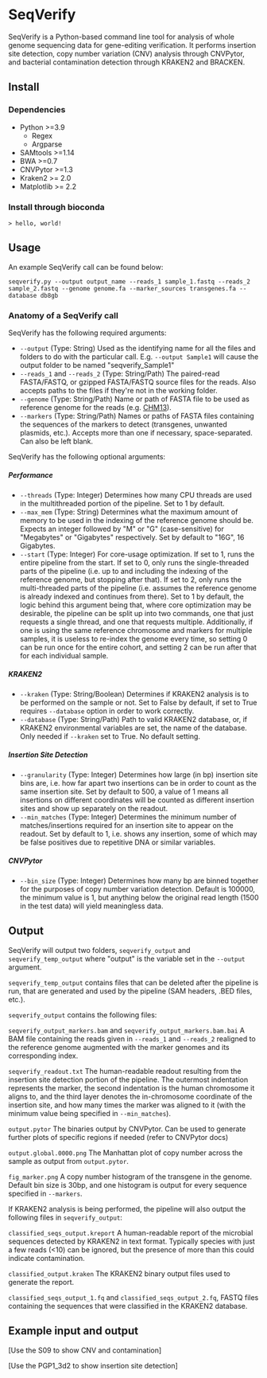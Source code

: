# SeqVerify
SeqVerify is a Python-based command line tool for analysis of whole genome sequencing data for gene-editing verification. It performs insertion site detection, copy number variation (CNV) analysis through CNVPytor, and bacterial contamination detection through KRAKEN2 and BRACKEN.

## Install

### Dependencies
* Python >=3.9
  * Regex
  * Argparse
* SAMtools >=1.14
* BWA >=0.7
* CNVPytor >=1.3
* Kraken2 >= 2.0
* Matplotlib >= 2.2

### Install through bioconda

```
> hello, world!
```

## Usage

An example SeqVerify call can be found below:

```
seqverify.py --output output_name --reads_1 sample_1.fastq --reads_2 sample_2.fastq --genome genome.fa --marker_sources transgenes.fa --database db8gb
```

### Anatomy of a SeqVerify call

SeqVerify has the following required arguments:
* ```--output``` (Type: String) Used as the identifying name for all the files and folders to do with the particular call. E.g. ```--output Sample1``` will cause the output folder to be named "seqverify_Sample1"
* ```--reads_1``` and ```--reads_2``` (Type: String/Path) The paired-read FASTA/FASTQ, or gzipped FASTA/FASTQ source files for the reads. Also accepts paths to the files if they're not in the working folder.
* ```--genome``` (Type: String/Path) Name or path of FASTA file to be used as reference genome for the reads (e.g. [CHM13](https://github.com/marbl/CHM13#downloads)).
* ```--markers``` (Type: String/Path) Names or paths of FASTA files containing the sequences of the markers to detect (transgenes, unwanted plasmids, etc.). Accepts more than one if necessary, space-separated. Can also be left blank.

SeqVerify has the following optional arguments:
##### Performance
* ```--threads``` (Type: Integer) Determines how many CPU threads are used in the multithreaded portion of the pipeline. Set to 1 by default.
* ```--max_mem``` (Type: String) Determines what the maximum amount of memory to be used in the indexing of the reference genome should be. Expects an integer followed by "M" or "G" (case-sensitive) for "Megabytes" or "Gigabytes" respectively. Set by default to "16G", 16 Gigabytes.
* ```--start``` (Type: Integer) For core-usage optimization. If set to 1, runs the entire pipeline from the start. If set to 0, only runs the single-threaded parts of the pipeline (i.e. up to and including the indexing of the reference genome, but stopping after that). If set to 2, only runs the multi-threaded parts of the pipeline (i.e. assumes the reference genome is already indexed and continues from there). Set to 1 by default, the logic behind this argument being that, where core optimization may be desirable, the pipeline can be split up into two commands, one that just requests a single thread, and one that requests multiple. Additionally, if one is using the same reference chromosome and markers for multiple samples, it is useless to re-index the genome every time, so setting 0 can be run once for the entire cohort, and setting 2 can be run after that for each individual sample.
##### KRAKEN2
* ```--kraken``` (Type: String/Boolean) Determines if KRAKEN2 analysis is to be performed on the sample or not. Set to False by default, if set to True requires ```--database``` option in order to work correctly.
* ```--database``` (Type: String/Path) Path to valid KRAKEN2 database, or, if KRAKEN2 environmental variables are set, the name of the database. Only needed if ```--kraken``` set to True. No default setting.
##### Insertion Site Detection
* ```--granularity``` (Type: Integer) Determines how large (in bp) insertion site bins are, i.e. how far apart two insertions can be in order to count as the same insertion site. Set by default to 500, a value of 1 means all insertions on different coordinates will be counted as different insertion sites and show up separately on the readout.
* ```--min_matches``` (Type: Integer) Determines the minimum number of matches/insertions required for an insertion site to appear on the readout. Set by default to 1, i.e. shows any insertion, some of which may be false positives due to repetitive DNA or similar variables.
##### CNVPytor
* ```--bin_size``` (Type: Integer) Determines how many bp are binned together for the purposes of copy number variation detection. Default is 100000, the minimum value is 1, but anything below the original read length (1500 in the test data) will yield meaningless data.

## Output

SeqVerify will output two folders, ```seqverify_output``` and ```seqverify_temp_output``` where "output" is the variable set in the ```--output``` argument. 

```seqverify_temp_output``` contains files that can be deleted after the pipeline is run, that are generated and used by the pipeline (SAM headers, .BED files, etc.).

```seqverify_output``` contains the following files:

```seqverify_output_markers.bam``` and ```seqverify_output_markers.bam.bai``` A BAM file containing the reads given in ```--reads_1``` and ```--reads_2``` realigned to the reference genome augmented with the marker genomes and its corresponding index.

```seqverify_readout.txt``` The human-readable readout resulting from the insertion site detection portion of the pipeline. The outermost indentation represents the marker, the second indentation is the human chromosome it aligns to, and the third layer denotes the in-chromosome coordinate of the insertion site, and how many times the marker was aligned to it (with the minimum value being specified in ```--min_matches```).

```output.pytor``` The binaries output by CNVPytor. Can be used to generate further plots of specific regions if needed (refer to CNVPytor docs)

```output.global.0000.png``` The Manhattan plot of copy number across the sample as output from ```output.pytor```.

```fig_marker.png``` A copy number histogram of the transgene in the genome. Default bin size is 30bp, and one histogram is output for every sequence specified in ```--markers```. 

If KRAKEN2 analysis is being performed, the pipeline will also output the following files in ```seqverify_output```:

```classified_seqs_output.kreport``` A human-readable report of the microbial sequences detected by KRAKEN2 in text format. Typically species with just a few reads (<10) can be ignored, but the presence of more than this could indicate contamination.

```classified_output.kraken``` The KRAKEN2 binary output files used to generate the report.

```classified_seqs_output_1.fq``` and ```classified_seqs_output_2.fq```, FASTQ files containing the sequences that were classified in the KRAKEN2 database.

## Example input and output

[Use the S09 to show CNV and contamination]

[Use the PGP1_3d2 to show insertion site detection]

